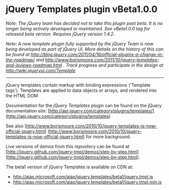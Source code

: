 # jQuery Templates plugin vBeta1.0.0

_Note: The jQuery team has decided not to take this plugin past beta. It is no longer being actively developed or maintained. See vBeta1.0.0 tag for released beta version. Requires jQuery version 1.4.2._

_Note: A new template plugin fully supported by the jQuery Team is now being developed as part of jQuery UI. More details on the history of this can be found at http://blog.jquery.com/2011/04/16/official-plugins-a-change-in-the-roadmap/ and http://www.borismoore.com/2011/10/jquery-templates-and-jsviews-roadmap.html . Track progress and participate in the design at http://wiki.jqueryui.com/Template_

----

jQuery templates contain markup with binding expressions ('Template tags'). Templates are applied to data objects or arrays, and rendered into the HTML DOM

Documentation for the _jQuery Templates_ plugin can be found on the jQuery documentation site:
[http://api.jquery.com/category/plugins/templates/] (http://api.jquery.com/category/plugins/templates)

See also [http://www.borismoore.com/2010/10/jquery-templates-is-now-official-jquery.html] (http://www.borismoore.com/2010/10/jquery-templates-is-now-official-jquery.html) for more background.

Live versions of demos from this repository can be found at [http://jquery.github.com/jquery-tmpl/demos/step-by-step.html] (http://jquery.github.com/jquery-tmpl/demos/step-by-step.html).

<p>The beta1 version of jQuery Templates is available on CDN at:
<ul>
<li><a href="http://ajax.microsoft.com/ajax/jquery.templates/beta1/jquery.tmpl.js">http://ajax.microsoft.com/ajax/jquery.templates/beta1/jquery.tmpl.js</a></li>
<li><a href="http://ajax.microsoft.com/ajax/jquery.templates/beta1/jquery.tmpl.min.js">http://ajax.microsoft.com/ajax/jquery.templates/beta1/jquery.tmpl.min.js</a></li>
</ul></p>

